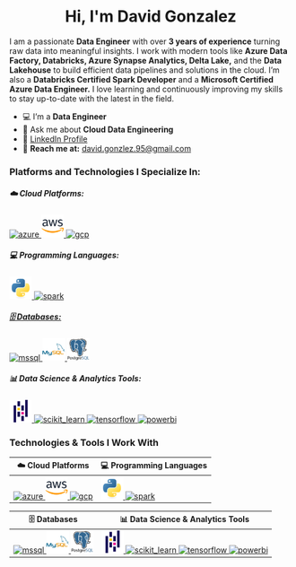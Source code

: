<h1 align="center">Hi, I'm David Gonzalez</h1>

I am a passionate **Data Engineer** with over **3 years of experience** turning raw data into meaningful insights. I work with modern tools like **Azure Data Factory, Databricks, Azure Synapse Analytics, Delta Lake,** and the **Data Lakehouse** to build efficient data pipelines and solutions in the cloud. I’m also a **Databricks Certified Spark Developer** and a **Microsoft Certified Azure Data Engineer.** I love learning and continuously improving my skills to stay up-to-date with the latest in the field.

- 💻 I’m a **Data Engineer**
- 💬 Ask me about **Cloud Data Engineering**
- 🔗 [LinkedIn Profile](https://www.linkedin.com/in/davidgh95/)
- 📧 **Reach me at:** david.gonzlez.95@gmail.com  

### Platforms and Technologies I Specialize In:
##### ☁️ Cloud Platforms:  
<a href="https://azure.microsoft.com/en-in/" target="_blank" rel="noreferrer"> <img src="https://www.vectorlogo.zone/logos/microsoft_azure/microsoft_azure-icon.svg" alt="azure" width="40" height="40"/>
<a href="https://aws.amazon.com" target="_blank" rel="noreferrer"> <img src="https://raw.githubusercontent.com/devicons/devicon/master/icons/amazonwebservices/amazonwebservices-original-wordmark.svg" alt="aws" width="40" height="40"/> 
<a href="https://cloud.google.com" target="_blank" rel="noreferrer"> <img src="https://www.vectorlogo.zone/logos/google_cloud/google_cloud-icon.svg" alt="gcp" width="40" height="40"/> </a>  

##### 💻 Programming Languages:  
<a href="https://www.python.org" target="_blank" rel="noreferrer"> <img src="https://raw.githubusercontent.com/devicons/devicon/master/icons/python/python-original.svg" alt="python" width="40" height="40"/>
<a href="https://spark.apache.org/" target="_blank" rel="noreferrer"> <img src="https://upload.wikimedia.org/wikipedia/commons/f/f3/Apache_Spark_logo.svg" alt="spark" width="40" height="40"/>

##### 🗄️ Databases:  
<a href="https://www.microsoft.com/en-us/sql-server" target="_blank" rel="noreferrer"> <img src="https://www.svgrepo.com/show/303229/microsoft-sql-server-logo.svg" alt="mssql" width="40" height="40"/> <a href="https://www.mysql.com/" target="_blank" rel="noreferrer"> <img src="https://raw.githubusercontent.com/devicons/devicon/master/icons/mysql/mysql-original-wordmark.svg" alt="mysql" width="40" height="40"/>  <a href="https://www.postgresql.org" target="_blank" rel="noreferrer"> <img src="https://raw.githubusercontent.com/devicons/devicon/master/icons/postgresql/postgresql-original-wordmark.svg" alt="postgresql" width="40" height="40"/> </a>  

##### 📊 Data Science & Analytics Tools:  
<a href="https://pandas.pydata.org/" target="_blank" rel="noreferrer"> <img src="https://raw.githubusercontent.com/devicons/devicon/2ae2a900d2f041da66e950e4d48052658d850630/icons/pandas/pandas-original.svg" alt="pandas" width="40" height="40"/> 
<a href="https://scikit-learn.org/" target="_blank" rel="noreferrer"> <img src="https://upload.wikimedia.org/wikipedia/commons/0/05/Scikit_learn_logo_small.svg" alt="scikit_learn" width="40" height="40"/> 
<a href="https://www.tensorflow.org/" target="_blank" rel="noreferrer"> <img src="https://www.vectorlogo.zone/logos/tensorflow/tensorflow-icon.svg" alt="tensorflow" width="40" height="40"/> 
<a href="https://powerbi.microsoft.com/" target="_blank" rel="noreferrer"> <img src="https://www.vectorlogo.zone/logos/microsoft_powerbi/microsoft_powerbi-icon.svg" alt="powerbi" width="40" height="40"/> </a> 

### Technologies & Tools I Work With

| ☁️ Cloud Platforms | 💻 Programming Languages |
|-------------------|-------------------------|
| <a href="https://azure.microsoft.com/en-in/" target="_blank" rel="noreferrer"> <img src="https://www.vectorlogo.zone/logos/microsoft_azure/microsoft_azure-icon.svg" alt="azure" width="40" height="40"/> </a> <a href="https://aws.amazon.com" target="_blank" rel="noreferrer"> <img src="https://raw.githubusercontent.com/devicons/devicon/master/icons/amazonwebservices/amazonwebservices-original-wordmark.svg" alt="aws" width="40" height="40"/> </a> <a href="https://cloud.google.com" target="_blank" rel="noreferrer"> <img src="https://www.vectorlogo.zone/logos/google_cloud/google_cloud-icon.svg" alt="gcp" width="40" height="40"/> </a> | <a href="https://www.python.org" target="_blank" rel="noreferrer"> <img src="https://raw.githubusercontent.com/devicons/devicon/master/icons/python/python-original.svg" alt="python" width="40" height="40"/> </a> <a href="https://spark.apache.org/" target="_blank" rel="noreferrer"> <img src="https://upload.wikimedia.org/wikipedia/commons/f/f3/Apache_Spark_logo.svg" alt="spark" width="40" height="40"/> </a> |

| 🗄️ Databases | 📊 Data Science & Analytics Tools |
|-------------|----------------------------------|
| <a href="https://www.microsoft.com/en-us/sql-server" target="_blank" rel="noreferrer"> <img src="https://www.svgrepo.com/show/303229/microsoft-sql-server-logo.svg" alt="mssql" width="40" height="40"/> </a> <a href="https://www.mysql.com/" target="_blank" rel="noreferrer"> <img src="https://raw.githubusercontent.com/devicons/devicon/master/icons/mysql/mysql-original-wordmark.svg" alt="mysql" width="40" height="40"/> </a> <a href="https://www.postgresql.org" target="_blank" rel="noreferrer"> <img src="https://raw.githubusercontent.com/devicons/devicon/master/icons/postgresql/postgresql-original-wordmark.svg" alt="postgresql" width="40" height="40"/> </a> | <a href="https://pandas.pydata.org/" target="_blank" rel="noreferrer"> <img src="https://raw.githubusercontent.com/devicons/devicon/2ae2a900d2f041da66e950e4d48052658d850630/icons/pandas/pandas-original.svg" alt="pandas" width="40" height="40"/> </a> <a href="https://scikit-learn.org/" target="_blank" rel="noreferrer"> <img src="https://upload.wikimedia.org/wikipedia/commons/0/05/Scikit_learn_logo_small.svg" alt="scikit_learn" width="40" height="40"/> </a> <a href="https://www.tensorflow.org/" target="_blank" rel="noreferrer"> <img src="https://www.vectorlogo.zone/logos/tensorflow/tensorflow-icon.svg" alt="tensorflow" width="40" height="40"/> </a> <a href="https://powerbi.microsoft.com/" target="_blank" rel="noreferrer"> <img src="https://www.vectorlogo.zone/logos/microsoft_powerbi/microsoft_powerbi-icon.svg" alt="powerbi" width="40" height="40"/> </a> |

